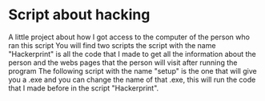 # Script about hacking
A little project about how I got access to the computer of the person who ran this script
You will find two scripts the script with the name "Hackerprint" is all the code that I made to get all the information about the person and the webs pages that the person will visit after running the program
The following script with the name "setup" is the one that will give you a .exe and you can change the name of that .exe, this will run the code that I made before in the script "Hackerprint".
